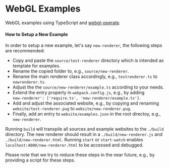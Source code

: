 # WebGL Examples

WebGL examples using TypeScript and [webgl-operate](https://webgl-operate.org).


#### How to Setup a New Example

In order to setup a new example, let's say `new-renderer`, the following steps are recommended:
* Copy and paste the `source/test-renderer` directory which is intended as template for examples.
* Rename the copied folder to, e.g., `source/new-renderer`.
* Rename the main renderer class accordingly, e.g., `testrenderer.ts` to `newrenderer.ts`.
* Adjust the the `source/new-renderer/example.ts` according to your needs.
* Extend the entry property in `webpack.config.js`, e.g., by adding <br> `new-renderer': ['require.ts', 'new-renderer/example.ts']`.
* Add and adjust the associated website, e.g., by copying and renaming <br> `website/test-renderer.pug` to `website/new-renderer.pug`.
* Finally, add an entry to `website/examples.json` in the root directoy, e.g., `new-renderer`.

Running `build` will transpile all sources and example websites to the `./build` directory. The new renderer should result in a `./build/new-renderer.js` and `./build/new-renderer.html`.
Running `start` or `start-watch` enables `localhost:4000/new-renderer.html` to be accessed and debugged.

Please note that we try to reduce these steps in the near future, e.g., by providing a script for these steps.
